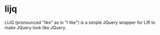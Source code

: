 lijq
====

LIJQ (pronounced "like" as in "I like") is a simple JQuery wrapper for Lift to make JQuery look like JQuery.